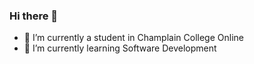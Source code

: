 ### Hi there 👋

- 🔭 I’m currently a student in Champlain College Online
- 🌱 I’m currently learning Software Development
